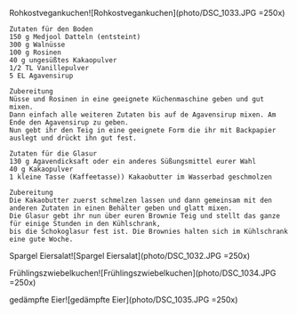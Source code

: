 Rohkostvegankuchen![Rohkostvegankuchen](photo/DSC_1033.JPG =250x)

    Zutaten für den Boden
    150 g Medjool Datteln (entsteint)
    300 g Walnüsse
    100 g Rosinen
    40 g ungesüßtes Kakaopulver
    1/2 TL Vanillepulver
    5 EL Agavensirup

    Zubereitung
    Nüsse und Rosinen in eine geeignete Küchenmaschine geben und gut mixen. 
    Dann einfach alle weiteren Zutaten bis auf de Agavensirup mixen. Am Ende den Agavensirup zu geben.
    Nun gebt ihr den Teig in eine geeignete Form die ihr mit Backpapier auslegt und drückt ihn gut fest.

    Zutaten für die Glasur
    130 g Agavendicksaft oder ein anderes Süßungsmittel eurer Wahl
    40 g Kakaopulver
    1 kleine Tasse (Kaffeetasse)) Kakaobutter im Wasserbad geschmolzen

    Zubereitung
    Die Kakaobutter zuerst schmelzen lassen und dann gemeinsam mit den anderen Zutaten in einen Behälter geben und glatt mixen.
    Die Glasur gebt ihr nun über euren Brownie Teig und stellt das ganze für einige Stunden in den Kühlschrank,
    bis die Schokoglasur fest ist. Die Brownies halten sich im Kühlschrank eine gute Woche.
    
Spargel Eiersalat![Spargel Eiersalat](photo/DSC_1032.JPG =250x)

Frühlingszwiebelkuchen![Frühlingszwiebelkuchen](photo/DSC_1034.JPG =250x)

gedämpfte Eier![gedämpfte Eier](photo/DSC_1035.JPG =250x)
